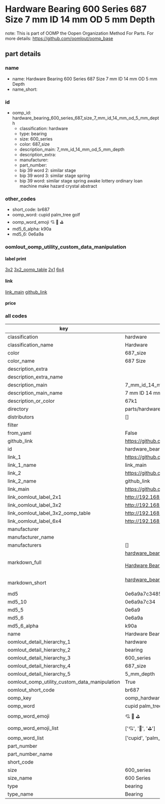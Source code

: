 # Hardware Bearing 600 Series 687 Size 7 mm ID 14 mm OD 5 mm Depth  

note: This is part of OOMP the Oopen Organization Method For Parts. For more details: https://github.com/oomlout/oomp_base

##  part details





### name
* name: Hardware Bearing 600 Series 687 Size 7 mm ID 14 mm OD 5 mm Depth
* name_short: 
### id
* oomp_id: hardware_bearing_600_series_687_size_7_mm_id_14_mm_od_5_mm_depth
  * classification: hardware
  * type: bearing
  * size: 600_series
  * color: 687_size
  * description_main: 7_mm_id_14_mm_od_5_mm_depth
  * description_extra: 
  * manufacturer: 
  * part_number: 
  * bip 39 word 2: similar stage
  * bip 39 word 3: similar stage spring
  * bip 39 word: similar stage spring awake lottery ordinary loan machine make hazard crystal abstract

### other_codes
* short_code: br687
* oomp_word: cupid palm_tree golf
* oomp_word_emoji :cupid: :palm_tree: :golf:
* md5_6_alpha: k90a
* md5_6: 0e6a9a






### oomlout_oomp_utility_custom_data_manipulation
#### label print
[3x2](http://192.168.1.245:1112/?label=oomp%20k90a)
[3x2_oomp_table](http://192.168.1.107:1112/?label=oomp%20k90a)
[2x1](http://192.168.1.242:1112/?label=oomp%20k90a)
[6x4](http://192.168.1.55:1112/?label=oomp%20k90a)    

#### link

[link_main](https://github.com/oomlout/oomlout_oomp_current_version_messy/tree/main/parts/hardware_bearing_600_series_687_size_7_mm_id_14_mm_od_5_mm_depth) [github_link](https://github.com/oomlout/oomlout_oomp_part_src/tree/main/parts/hardware_bearing_600_series_687_size_7_mm_id_14_mm_od_5_mm_depth)                             

#### price







### all codes 
| key | value |  
| --- | --- |  
| classification | hardware |  
| classification_name | Hardware |  
| color | 687_size |  
| color_name | 687 Size |  
| description_extra |  |  
| description_extra_name |  |  
| description_main | 7_mm_id_14_mm_od_5_mm_depth |  
| description_main_name | 7 mm ID 14 mm OD 5 mm Depth |  
| description_or_color | 67k1 |  
| directory | parts/hardware_bearing_600_series_687_size_7_mm_id_14_mm_od_5_mm_depth |  
| distributors | [] |  
| filter |  |  
| from_yaml | False |  
| github_link | https://github.com/oomlout/oomlout_oomp_part_src/tree/main/parts/hardware_bearing_600_series_687_size_7_mm_id_14_mm_od_5_mm_depth |  
| id | hardware_bearing_600_series_687_size_7_mm_id_14_mm_od_5_mm_depth |  
| link_1 | https://github.com/oomlout/oomlout_oomp_current_version_messy/tree/main/parts/hardware_bearing_600_series_687_size_7_mm_id_14_mm_od_5_mm_depth |  
| link_1_name | link_main |  
| link_2 | https://github.com/oomlout/oomlout_oomp_part_src/tree/main/parts/hardware_bearing_600_series_687_size_7_mm_id_14_mm_od_5_mm_depth |  
| link_2_name | github_link |  
| link_main | https://github.com/oomlout/oomlout_oomp_current_version_messy/tree/main/parts/hardware_bearing_600_series_687_size_7_mm_id_14_mm_od_5_mm_depth |  
| link_oomlout_label_2x1 | http://192.168.1.242:1112/?label=oomp%20k90a |  
| link_oomlout_label_3x2 | http://192.168.1.245:1112/?label=oomp%20k90a |  
| link_oomlout_label_3x2_oomp_table | http://192.168.1.107:1112/?label=oomp%20k90a |  
| link_oomlout_label_6x4 | http://192.168.1.55:1112/?label=oomp%20k90a |  
| manufacturer |  |  
| manufacturer_name |  |  
| manufacturers | [] |  
| markdown_full | [hardware_bearing_600_series_687_size_7_mm_id_14_mm_od_5_mm_depth](https://github.com/oomlout/oomlout_oomp_current_version_messy/tree/main/parts/hardware_bearing_600_series_687_size_7_mm_id_14_mm_od_5_mm_depth)<br>[](https://github.com/oomlout/oomlout_oomp_current_version_messy/tree/main/parts/hardware_bearing_600_series_687_size_7_mm_id_14_mm_od_5_mm_depth)<br>[Hardware Bearing 600 Series 687 Size 7 Mm Id 14 Mm Od 5 Mm Depth](https://github.com/oomlout/oomlout_oomp_current_version_messy/tree/main/parts/hardware_bearing_600_series_687_size_7_mm_id_14_mm_od_5_mm_depth)<br><br> |  
| markdown_short | [hardware_bearing_600_series_687_size_7_mm_id_14_mm_od_5_mm_depth](https://github.com/oomlout/oomlout_oomp_current_version_messy/tree/main/parts/hardware_bearing_600_series_687_size_7_mm_id_14_mm_od_5_mm_depth)<br><br> |  
| md5 | 0e6a9a7c3485906271420103a6750e47 |  
| md5_10 | 0e6a9a7c34 |  
| md5_5 | 0e6a9 |  
| md5_6 | 0e6a9a |  
| md5_6_alpha | k90a |  
| name | Hardware Bearing 600 Series 687 Size 7 mm ID 14 mm OD 5 mm Depth |  
| oomlout_detail_hierarchy_1 | hardware |  
| oomlout_detail_hierarchy_2 | bearing |  
| oomlout_detail_hierarchy_3 | 600_series |  
| oomlout_detail_hierarchy_4 | 687_size |  
| oomlout_detail_hierarchy_5 | 5_mm_depth |  
| oomlout_oomp_utility_custom_data_manipulation | True |  
| oomlout_short_code | br687 |  
| oomp_key | oomp_hardware_bearing_600_series_687_size_7_mm_id_14_mm_od_5_mm_depth |  
| oomp_word | cupid palm_tree golf |  
| oomp_word_emoji | :cupid: :palm_tree: :golf: |  
| oomp_word_emoji_list | [':cupid:', ':palm_tree:', ':golf:'] |  
| oomp_word_list | ['cupid', 'palm_tree', 'golf'] |  
| part_number |  |  
| part_number_name |  |  
| short_code |  |  
| size | 600_series |  
| size_name | 600 Series |  
| type | bearing |  
| type_name | Bearing |  
